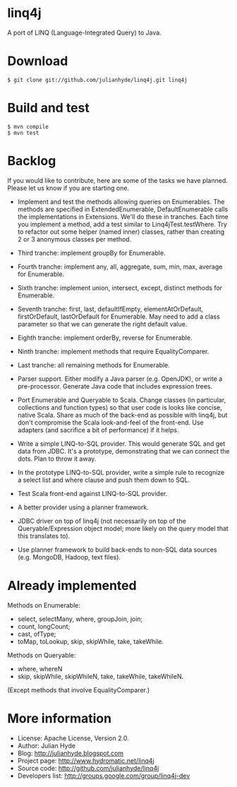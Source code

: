 linq4j
======

A port of LINQ (Language-Integrated Query) to Java.

Download
========

    $ git clone git://github.com/julianhyde/linq4j.git linq4j

Build and test
==============

    $ mvn compile
    $ mvn test

Backlog
=======

If you would like to contribute, here are some of the tasks we have planned.
Please let us know if you are starting one.

* Implement and test the methods allowing queries on Enumerables. The methods
  are specified in ExtendedEnumerable, DefaultEnumerable calls the
  implementations in Extensions. We'll do these in tranches. Each time you
  implement a method, add a test similar to Linq4jTest.testWhere.
  Try to refactor out some helper (named inner) classes, rather than creating
  2 or 3 anonymous classes per method.

* Third tranche: implement groupBy for Enumerable.

* Fourth tranche: implement any, all, aggregate, sum, min, max, average
  for Enumerable.

* Sixth tranche: implement union, intersect, except, distinct methods
  for Enumerable.

* Seventh tranche: first, last, defaultIfEmpty, elementAtOrDefault,
  firstOrDefault, lastOrDefault for Enumerable. May need to add a class
  parameter so that we can generate the right default value.

* Eighth tranche: implement orderBy, reverse for Enumerable.

* Ninth tranche: implement methods that require EqualityComparer.

* Last tranche: all remaining methods for Enumerable.

* Parser support. Either modify a Java parser (e.g. OpenJDK), or write a
  pre-processor. Generate Java code that includes expression trees.

* Port Enumerable and Queryable to Scala. Change classes (in particular,
  collections and function types) so that user code is looks like concise,
  native Scala. Share as much of the back-end as possible with linq4j, but
  don't compromise the Scala look-and-feel of the front-end. Use adapters
  (and sacrifice a bit of performance) if it helps.

* Write a simple LINQ-to-SQL provider. This would generate SQL and get data
  from JDBC. It's a prototype, demonstrating that we can connect the dots.
  Plan to throw it away.

* In the prototype LINQ-to-SQL provider, write a simple rule to recognize a
  select list and where clause and push them down to SQL.

* Test Scala front-end against LINQ-to-SQL provider.

* A better provider using a planner framework.

* JDBC driver on top of linq4j (not necessarily on top of the
  Queryable/Expression object model; more likely on the query model that this
  translates to).

* Use planner framework to build back-ends to non-SQL data sources (e.g.
  MongoDB, Hadoop, text files).

Already implemented
===================

Methods on Enumerable:
* select, selectMany, where, groupJoin, join;
* count, longCount;
* cast, ofType;
* toMap, toLookup, skip, skipWhile, take, takeWhile.

Methods on Queryable:
* where, whereN
* skip, skipWhile, skipWhileN, take, takeWhile, takeWhileN.

(Except methods that involve EqualityComparer.)

More information
================

* License: Apache License, Version 2.0.
* Author: Julian Hyde
* Blog: http://julianhyde.blogspot.com
* Project page: http://www.hydromatic.net/linq4j
* Source code: http://github.com/julianhyde/linq4j
* Developers list: http://groups.google.com/group/linq4j-dev
